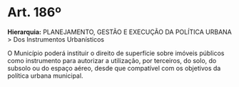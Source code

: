 # Art. 186º

**Hierarquia:** PLANEJAMENTO, GESTÃO E EXECUÇÃO DA POLÍTICA URBANA > Dos Instrumentos Urbanísticos

O Município poderá instituir o direito de superfície sobre imóveis públicos como instrumento para autorizar a utilização, por terceiros, do solo, do subsolo ou do espaço aéreo, desde que compatível com os objetivos da política urbana municipal.






